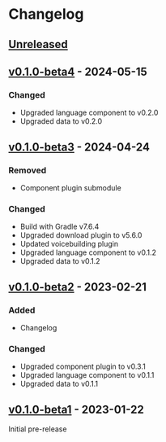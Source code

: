 Changelog
=========

[Unreleased]
------------

[v0.1.0-beta4] - 2024-05-15
---------------------------

### Changed

- Upgraded language component to v0.2.0
- Upgraded data to v0.2.0

[v0.1.0-beta3] - 2024-04-24
---------------------------

### Removed

- Component plugin submodule

### Changed

- Build with Gradle v7.6.4
- Upgraded download plugin to v5.6.0
- Updated voicebuilding plugin
- Upgraded language component to v0.1.2
- Upgraded data to v0.1.2

[v0.1.0-beta2] - 2023-02-21
---------------------------

### Added

- Changelog

### Changed

- Upgraded component plugin to v0.3.1
- Upgraded language component to v0.1.1
- Upgraded data to v0.1.1

[v0.1.0-beta1] - 2023-01-22
---------------------------

Initial pre-release

[Unreleased]: https://github.com/marytts/voice-serbski-institut-hsb-matej
[v0.1.0-beta4]: https://github.com/marytts/voice-serbski-institut-hsb-matej/releases/tag/v0.1.0-beta4
[v0.1.0-beta3]: https://github.com/marytts/voice-serbski-institut-hsb-matej/releases/tag/v0.1.0-beta3
[v0.1.0-beta2]: https://github.com/marytts/voice-serbski-institut-hsb-matej/releases/tag/v0.1.0-beta2
[v0.1.0-beta1]: https://github.com/marytts/voice-serbski-institut-hsb-matej/releases/tag/v0.1.0-beta1
